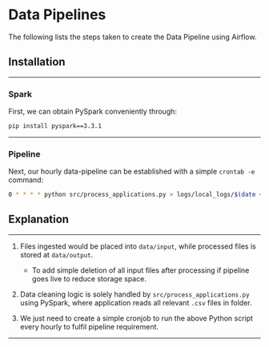 # Data Pipelines

The following lists the steps taken to create the Data Pipeline using Airflow.

## Installation 
---
### Spark
First, we can obtain PySpark conveniently through:
```bash
pip install pyspark==3.3.1
```

---
### Pipeline
Next, our hourly data-pipeline can be established with a simple `crontab -e` command:
```bash
0 * * * * python src/process_applications.py > logs/local_logs/$(date +"%Y_%m_%d_%I").log &
```

## Explanation
----
1. Files ingested would be placed into `data/input`, while processed files is stored at `data/output`.
    - To add simple deletion of all input files after processing if pipeline goes live to reduce storage space.

2. Data cleaning logic is solely handled by `src/process_applications.py` using PySpark, where application reads all relevant `.csv` files in folder.

3. We just need to create a simple cronjob to run the above Python script every hourly to fulfil pipeline requirement.

---